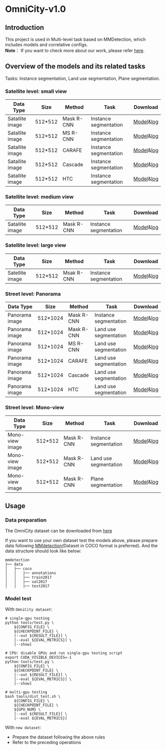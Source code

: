 # OmniCity-v1.0

## Introduction
This project is used in Multi-level task based on MMDetection, which includes models and correlative configs.  
**Note**： If you want to check more about our work, please refer [here](https://city-super.github.io/omnicity).

## Overview of the models and its related tasks
Tasks: Instance segmentation, Land use segmentation, Plane segmentation.
### Satellite level: small view
Data Type |Size|Method | Task | Download
-------|-------|-------|---------|-----
Satallite image|512*512|Mask R-CNN|Instance segmentation|[Model](https://drive.google.com/file/d/1mWgGCbdS-qr63AhgRPgqWPUoO6naizsZ/view?usp=share_link)&[log](https://drive.google.com/file/d/13jdfwFZx14Hx3A9GmDNaBKGhijTnETF5/view?usp=sharing)
Satallite image|512*512|MS R-CNN|Instance segmentation|[Model](https://drive.google.com/file/d/1a134TgMJuq2mFeI35Squ7j-z44zE7caT/view?usp=sharing)&[log](https://drive.google.com/file/d/1WF5v4gHjvaGLMA6ZQipSeTh9R13UY0UC/view?usp=sharing)
Satallite image|512*512|CARAFE|Instance segmentation|[Model](https://drive.google.com/file/d/17m3dKxYIvguSJ6xDZ59ZawtFS_DkFLuA/view?usp=sharing)&[log](https://drive.google.com/file/d/1r9lWd3r-w6mFkdG4DJIxuZB6-n9KybxB/view?usp=sharing)
Satallite image|512*512|Cascade|Instance segmentation|[Model](https://drive.google.com/file/d/1SnXI9GOonTGioDMC7KLn7Xi-qM4Ump7F/view?usp=sharing)&[log](https://drive.google.com/file/d/1SnXI9GOonTGioDMC7KLn7Xi-qM4Ump7F/view?usp=sharing)
Satallite image|512*512|HTC|Instance segmentation|[Model](https://drive.google.com/file/d/1xocu_4D9vSS1UoCy_ko9hQWvOhnRWYMY/view?usp=sharing)&[log](https://drive.google.com/file/d/1d6reG1xcXksnkLLuPkpciZ88UqpxbDLd/view?usp=sharing)
### Satellite level: medium view
Data Type |Size|Method | Task | Download
-------|-------|-------|---------|-----
Satallite image|512*512|Mask R-CNN|Instance segmentation|[Model](https://drive.google.com/file/d/17iHFTJUg-6dhzfCvA1rgGutrxGSRv0U-/view?usp=sharing)&[log](https://drive.google.com/file/d/1Kqu3AAgzOTHUSTuTA8C7lmEh2JG71R7_/view?usp=sharing)
### Satellite level: large view
Data Type |Size|Method | Task | Download
-------|-------|-------|---------|-----
Satellite image|512*512|Msak R-CNN|Instance segmentation|[Model](https://drive.google.com/file/d/1okuk0AsCZhFh-TZhAx9pNtr4B0NoJPOn/view?usp=sharing)&[log](https://drive.google.com/file/d/1AVQJJhdpgjxPrdg2sVv5liV1H3gTvCvT/view?usp=sharing)
### Street level: Panorama
Data Type |Size|Method | Task | Download
-------|-------|-------|---------|-----
Panorama image|512*1024|Mask R-CNN|Instance segmentation|[Model](https://drive.google.com/file/d/1jvcyQTkl9h_U2i-_CRj6Q6UQ0j3UpCz4/view?usp=sharing)&[log](https://drive.google.com/file/d/1jvcyQTkl9h_U2i-_CRj6Q6UQ0j3UpCz4/view?usp=sharing)
Panorama image|512*1024|Mask R-CNN|Land use segmentation|[Model](https://drive.google.com/file/d/1v0-91uoksq3K3uZJ9FmLKIGEgw4roUj-/view?usp=sharing)&[log](https://drive.google.com/file/d/1azJ_mcIwL5fzVV2aYY01m5tMevck5osa/view?usp=sharing)
Panorama image|512*1024|MS R-CNN|Land use segmentation|[Model](https://drive.google.com/file/d/1z3a_4qvzh456iOFDhXN7Nz9N1tjhiKVl/view?usp=sharing)&[log](https://drive.google.com/file/d/1GoE77p6HsAp0zLAuNICRWFwpJY6SlFoK/view?usp=sharing)
Panorama image|512*1024|CARAFE|Land use segmentation|[Model](https://drive.google.com/file/d/18kURw1Zzfg88b3YxzzO3UH5baGg23usJ/view?usp=sharing)&[log](https://drive.google.com/file/d/1Fu-notbskz6yKd2aWOzWss1GPMQEaKLE/view?usp=sharing)
Panorama image|512*1024|Cascade|Land use segmentation|[Model](https://drive.google.com/file/d/13hVlsRlRocEkXbL9Hbv5_ivP_dbzfQq7/view?usp=sharing)&[log](https://drive.google.com/file/d/1-Vq-ZwA7Z4FZ8JQCUfiKYL1zuInkMKbO/view?usp=sharing)
Panorama image|512*1024|HTC|Land use segmentation|[Model](https://drive.google.com/file/d/17krXn77ixqJM9hZdviQhhDlnMtsfnB0b/view?usp=sharing)&[log](https://drive.google.com/file/d/1nvM5AJ95CzKMvGmCd7ZE2r4wlVwDhMa3/view?usp=sharing)
### Street level: Mono-view
Data Type |Size|Method | Task | Download
-------|-------|-------|---------|-----
Mono-view image|512*512|Mask R-CNN|Instance segmentation|[Model](https://drive.google.com/file/d/1cV4FPuIAfHP4dRix8DucLt02FZebQflp/view?usp=sharing)&[log](https://drive.google.com/file/d/1gW6OWdIr5OJgfoY5VnbANfA4zqv1ah8Y/view?usp=sharing)
Mono-view image|512*512|Mask R-CNN|Land use segmentation|[Model](https://drive.google.com/file/d/1Ysly8Bzeb8ODfSfMsjo-x_zo9oAIAq7Y/view?usp=sharing)&[log](https://drive.google.com/file/d/1CilgIiz_LEioPQkcM5W7BEGIzQMe9pvA/view?usp=sharing)
Mono-view image|512*512|Mask R-CNN|Plane segmentation|[Model](https://drive.google.com/file/d/18MXiewv7UhHFyHGClQeuHrRs2zZZb2FV/view?usp=sharing)&[log](https://drive.google.com/file/d/1tMgRaIEYA7nKtwqTW2IesMk5HQpkFmfS/view?usp=sharing)

## Usage
### Data preparation
The OmniCity dataset can be downloaded from [here](https://opendatalab.com/OmniCity)

If you want to use your own dataset test the models above, please prepare data following [MMdetection](https://github.com/open-mmlab/mmdetection)(Dataset in COCO format is preferred). And the data structure should look like below:
```
mmdetection
├── data
│   ├── coco
│   │   ├── annotations
│   │   ├── train2017
│   │   ├── val2017
│   │   ├── test2017
```
### Model test
With `OmniCity dataset`:
```
# single-gpu testing
python tools/test.py \
    ${CONFIG_FILE} \
    ${CHECKPOINT_FILE} \
    [--out ${RESULT_FILE}] \
    [--eval ${EVAL_METRICS}] \
    [--show]

# CPU: disable GPUs and run single-gpu testing script
export CUDA_VISIBLE_DEVICES=-1
python tools/test.py \
    ${CONFIG_FILE} \
    ${CHECKPOINT_FILE} \
    [--out ${RESULT_FILE}] \
    [--eval ${EVAL_METRICS}] \
    [--show]

# multi-gpu testing
bash tools/dist_test.sh \
    ${CONFIG_FILE} \
    ${CHECKPOINT_FILE} \
    ${GPU_NUM} \
    [--out ${RESULT_FILE}] \
    [--eval ${EVAL_METRICS}]
```
With `new dataset`:

* Prepare the dataset following the above rules
* Refer to the preceding operations

